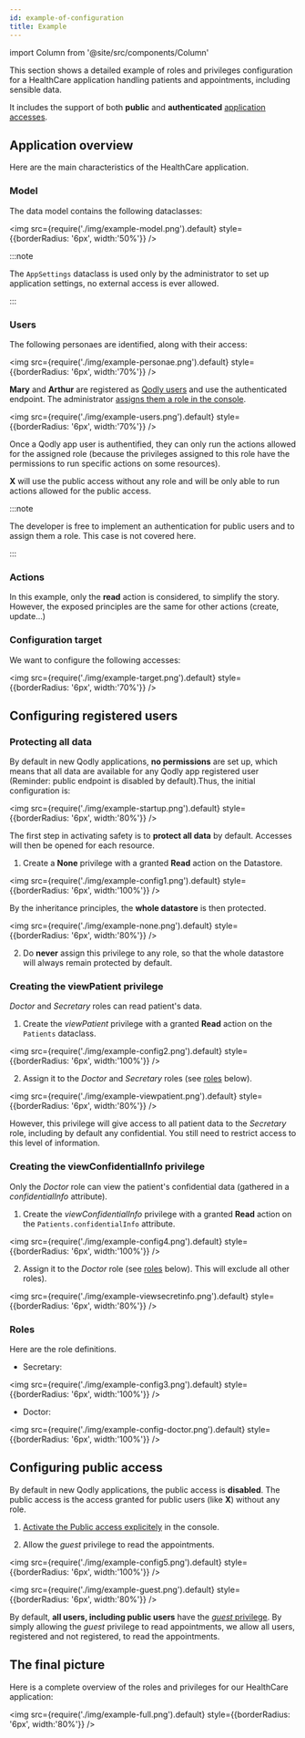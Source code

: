 ```yaml
---
id: example-of-configuration
title: Example
---
```

import Column from '@site/src/components/Column'

This section shows a detailed example of roles and privileges configuration for a HealthCare application handling patients and appointments, including sensible data. 

It includes the support of both **public** and **authenticated** [application accesses](../../cloud/resourceMonitoring.md#application-access). 


## Application overview

Here are the main characteristics of the HealthCare application.

### Model

The data model contains the following dataclasses:

<img src={require('./img/example-model.png').default} style={{borderRadius: '6px', width:'50%'}} />

:::note

The `AppSettings` dataclass is used only by the administrator to set up application settings, no external access is ever allowed.

:::

### Users

The following personaes are identified, along with their access:

<img src={require('./img/example-personae.png').default} style={{borderRadius: '6px', width:'70%'}} />

**Mary** and **Arthur** are registered as [Qodly users](../../cloud/userAccountManagement.md#users-page) and use the authenticated endpoint. The administrator [assigns them a role in the console](../../cloud/userAccountManagement.md#edit-user-details).​

<img src={require('./img/example-users.png').default} style={{borderRadius: '6px', width:'70%'}} />

Once a Qodly app user is authentified, they can only run the actions allowed for the assigned role (because the privileges assigned to this role have the permissions to run specific actions on some resources). 

**X** will use the public access without any role and will be only able to run actions allowed for the public access.​

:::note

The developer is free to implement an authentication for public users and to assign them a role. This case is not covered here.​

:::


### Actions

In this example, only the **read** action is considered, to simplify the story. However, the exposed principles are the same for other actions (create, update...) ​


### Configuration target

We want to configure the following accesses:

<img src={require('./img/example-target.png').default} style={{borderRadius: '6px', width:'70%'}} />


## Configuring registered users

### Protecting all data

By default in new Qodly applications, **no permissions** are set up, which means that all data are available for any Qodly app registered user (Reminder: public endpoint is disabled by default).​ Thus, the initial configuration is:

<img src={require('./img/example-startup.png').default} style={{borderRadius: '6px', width:'80%'}} />

The first step in activating safety is to **protect all data** by default. Accesses will then be opened for each resource.  

1. Create a **None** privilege with a granted **Read** action on the Datastore​. 

<img src={require('./img/example-config1.png').default} style={{borderRadius: '6px', width:'100%'}} />

By the inheritance principles, the **whole datastore** is then protected. 

<img src={require('./img/example-none.png').default} style={{borderRadius: '6px', width:'80%'}} />

2. Do **never** assign this privilege to any role, so that the whole datastore will always remain protected by default​. 

### Creating the viewPatient privilege

*Doctor* and *Secretary* roles can read patient's data. 

1. Create the *viewPatient* privilege with a granted **Read** action on the `Patients` dataclass.​ 

<img src={require('./img/example-config2.png').default} style={{borderRadius: '6px', width:'100%'}} />

2. Assign it to the *Doctor* and *Secretary* roles (see [roles](#roles) below).​


<img src={require('./img/example-viewpatient.png').default} style={{borderRadius: '6px', width:'80%'}} />

However, this privilege will give access to all patient data to the *Secretary* role, including by default any confidential. You still need to restrict access to this level of information.  

### Creating the viewConfidentialInfo privilege

Only the *Doctor* role can view the patient's confidential data (gathered in a *confidentialInfo* attribute). 

1. Create the *viewConfidentialInfo* privilege with a granted **Read** action on the `Patients.confidentialInfo` attribute.​ 

<img src={require('./img/example-config4.png').default} style={{borderRadius: '6px', width:'100%'}} />

2. Assign it to the *Doctor* role (see [roles](#roles) below). This will exclude all other roles). ​

<img src={require('./img/example-viewsecretinfo.png').default} style={{borderRadius: '6px', width:'80%'}} />

### Roles

Here are the role definitions.

- Secretary:

<img src={require('./img/example-config3.png').default} style={{borderRadius: '6px', width:'100%'}} />

- Doctor:

<img src={require('./img/example-config-doctor.png').default} style={{borderRadius: '6px', width:'100%'}} />



## Configuring public access 

By default in new Qodly applications, the public access is **disabled**. The public access is the access granted for public users (like **X**) without any role.

1. [Activate the Public access explicitely](../../cloud/resourceMonitoring.md#3-public-url-development-environment-only) in the console. 


2. Allow the *guest* privilege to read the appointments. 

<img src={require('./img/example-config5.png').default} style={{borderRadius: '6px', width:'100%'}} />

<img src={require('./img/example-guest.png').default} style={{borderRadius: '6px', width:'80%'}} />


By default, **all users, including public users** have the [*guest* privilege](./datastorePermissions.md#introducing-the-guest-privilege). By simply allowing the *guest* privilege to read appointments, we allow all users, registered and not registered, to read the appointments. 

## The final picture

Here is a complete overview of the roles and privileges for our HealthCare application:

<img src={require('./img/example-full.png').default} style={{borderRadius: '6px', width:'80%'}} />


